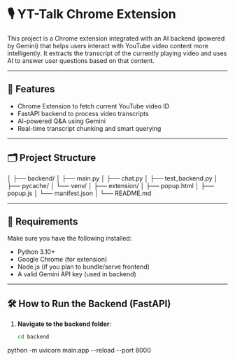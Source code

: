 # 🎙️ YT-Talk Chrome Extension

This project is a Chrome extension integrated with an AI backend (powered by Gemini) that helps users interact with YouTube video content more intelligently. It extracts the transcript of the currently playing video and uses AI to answer user questions based on that content.

---

## 🚀 Features

- Chrome Extension to fetch current YouTube video ID
- FastAPI backend to process video transcripts
- AI-powered Q&A using Gemini
- Real-time transcript chunking and smart querying

---

## 🗂 Project Structure

│
├── backend/
│ ├── main.py
│ ├── chat.py
│ ├── test_backend.py
│ ├── pycache/
│ └── venv/
│
├── extension/
│ ├── popup.html
│ ├── popup.js
│ └── manifest.json
│
└── README.md



---

## 🧪 Requirements

Make sure you have the following installed:

- Python 3.10+
- Google Chrome (for extension)
- Node.js (if you plan to bundle/serve frontend)
- A valid Gemini API key (used in backend)

---

## 🛠 How to Run the Backend (FastAPI)

1. **Navigate to the backend folder**:
   ```bash
   cd backend
python -m uvicorn main:app --reload --port 8000

